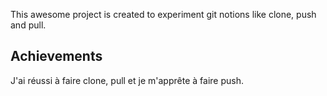 This awesome project is created to experiment git notions like clone, push and pull. 
## Achievements
J'ai réussi à faire clone, pull et je m'apprête à faire push.
